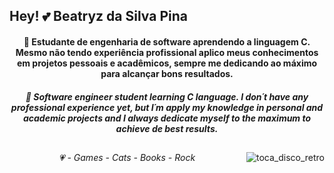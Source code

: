 <h2> Hey! 💕 Beatryz da Silva Pina </h2> 
 <h4 align = "center"> 🍒 Estudante de engenharia de software aprendendo a linguagem C. Mesmo não tendo experiência profissional aplico meus conhecimentos em projetos pessoais e acadêmicos, sempre me dedicando ao máximo para alcançar bons resultados. </h4> 

  <h5 align = "center"> 🍄 Software engineer student learning C language. I don´t have any professional experience yet, but I´m apply my knowledge in personal and academic projects and I always dedicate myself to the maximum to achieve de best results. </h5> 

##
  
  <img align="right" src="https://github.com/user-attachments/assets/80578db5-0249-48dd-ade8-6628387ae60f" alt="toca_disco_retro">

  <section align = "center">
  <h6>💗 - Games - Cats - Books - Rock</h6>
  <h6></h6>
  



